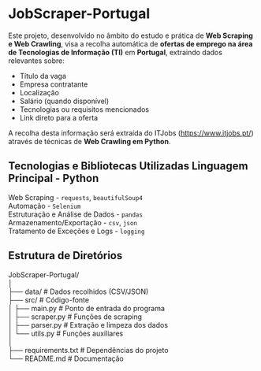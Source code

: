 # JobScraper-Portugal

Este projeto, desenvolvido no âmbito do estudo e prática de **Web Scraping e Web Crawling**, visa a recolha automática de **ofertas de emprego na área de Tecnologias de Informação (TI)** em **Portugal**, extraindo dados relevantes sobre:
- Título da vaga
- Empresa contratante
- Localização
- Salário (quando disponível)
- Tecnologias ou requisitos mencionados
- Link direto para a oferta

A recolha desta informação será extraída do ITJobs (https://www.itjobs.pt/) através de técnicas de **Web Crawling em Python**.

## Tecnologias e Bibliotecas Utilizadas  Linguagem Principal - Python

Web Scraping - `requests`, `beautifulSoup4`<br>
Automação - `Selenium`<br>
Estruturação e Análise de Dados - `pandas`<br>
Armazenamento/Exportação - `csv`, `json`<br>
Tratamento de Exceções e Logs - `logging`<br>

## Estrutura de Diretórios

JobScraper-Portugal/<br>
│<br>
├── data/ # Dados recolhidos (CSV/JSON)<br>
├── src/ # Código-fonte<br>
│ ├── main.py # Ponto de entrada do programa<br>
│ ├── scraper.py # Funções de scraping<br>
│ ├── parser.py # Extração e limpeza dos dados<br>
│ └── utils.py # Funções auxiliares<br>
│<br>
├── requirements.txt # Dependências do projeto<br>
└── README.md # Documentação<br>
